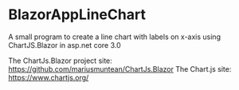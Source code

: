 # BlazorAppLineChart
A small program to create a line chart with labels on x-axis using ChartJS.Blazor in asp.net core 3.0

The ChartJs.Blazor project site: https://github.com/mariusmuntean/ChartJs.Blazor
The Chart.js site: https://www.chartjs.org/ 
